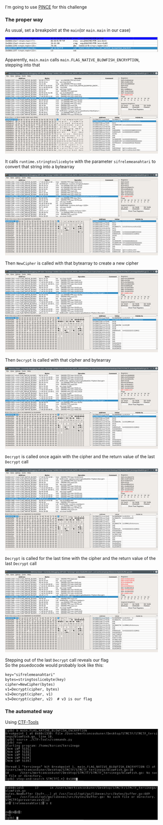 I'm going to use [PINCE](https://github.com/korcankaraokcu/PINCE) for this challenge
### The proper way
As usual, set a breakpoint at the `main`(or `main.main` in our case)

![](images/pince1.png)  

Apparently, `main.main` calls `main.FLAG_NATIVE_BLOWFISH_ENCRYPTION`, stepping into that

![](images/pince2.png)  

It calls `runtime.stringtoslicebyte` with the parameter `sifrelemeanahtari` to convert that string into a bytearray

![](images/pince3.png)  

Then `NewCipher` is called with that bytearray to create a new cipher

![](images/pince4.png)  

Then `Decrypt` is called with that cipher and bytearray

![](images/pince5.png)  

`Decrypt` is called once again with the cipher and the return value of the last `Decrypt` call

![](images/pince6.png)  

`Decrypt` is called for the last time with the cipher and the return value of the last `Decrypt` call

![](images/pince7.png)  

Stepping out of the last `Decrypt` call reveals our flag  
So the psuedocode would probably look like this:
```
key="sifrelemeanahtari"
bytes=stringtoslicebyte(key)
cipher=NewCipher(bytes)
v1=Decrypt(cipher, bytes)
v2=Decrypt(cipher, v1)
v3=Decrypt(cipher, v2)  # v3 is our flag
```
### The automated way
Using [CTF-Tools](https://github.com/korcankaraokcu/CTF-Tools)

![](images/auto1.png)  

![](images/auto2.png)
